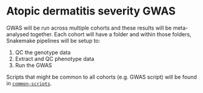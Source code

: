 # Atopic dermatitis severity GWAS

GWAS will be run across multiple cohorts and these results will be meta-analysed together. Each cohort will have a folder and within those folders, Snakemake pipelines will be setup to:

1. QC the genotype data
2. Extract and QC phenotype data
3. Run the GWAS 

Scripts that might be common to all cohorts (e.g. GWAS script) will be found in [`common-scripts`](common-scripts).

